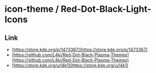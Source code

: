 

# icon-theme / Red-Dot-Black-Light-Icons


## Link

* [https://store.kde.org/p/1473367](https://store.kde.org/p/1473367)
* [https://github.com/L4ki/Red-Dot-Black-Plasma-Themes](https://github.com/L4ki/Red-Dot-Black-Plasma-Themes)
* [https://store.kde.org/u/l4k1](https://store.kde.org/u/l4k1)
